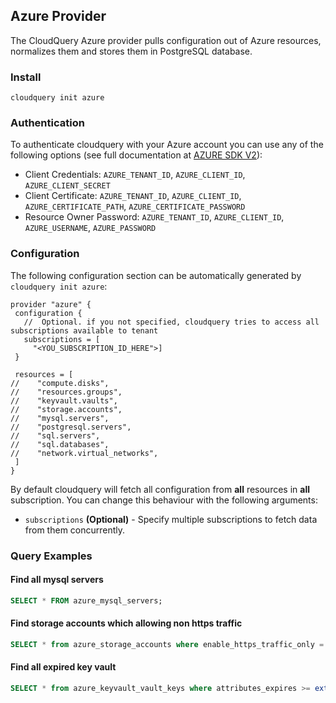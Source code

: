## Azure Provider

The CloudQuery Azure provider pulls configuration out of Azure resources, normalizes them and stores them in PostgreSQL database.

### Install

 ```shell
 cloudquery init azure
 ```

### Authentication

To authenticate cloudquery with your Azure account you can use any of the following options (see full documentation at [AZURE SDK V2](https://github.com/Azure/azure-sdk-for-go#authentication)):

- Client Credentials: `AZURE_TENANT_ID`, `AZURE_CLIENT_ID`, `AZURE_CLIENT_SECRET`
- Client Certificate: `AZURE_TENANT_ID`, `AZURE_CLIENT_ID`, `AZURE_CERTIFICATE_PATH`, `AZURE_CERTIFICATE_PASSWORD`
- Resource Owner Password: `AZURE_TENANT_ID`, `AZURE_CLIENT_ID`, `AZURE_USERNAME`, `AZURE_PASSWORD`

### Configuration

The following configuration section can be automatically generated by `cloudquery init azure`:

 ```hcl
 provider "azure" {
  configuration {
    //  Optional. if you not specified, cloudquery tries to access all subscriptions available to tenant
    subscriptions = [
      "<YOU_SUBSCRIPTION_ID_HERE">]
  }
  
  resources = [
//    "compute.disks",
//    "resources.groups",
//    "keyvault.vaults",
//    "storage.accounts",
//    "mysql.servers",
//    "postgresql.servers",
//    "sql.servers",
//    "sql.databases",
//    "network.virtual_networks",
  ]
}
 ```

By default cloudquery will fetch all configuration from **all** resources in **all** subscription. You can change this behaviour with the following arguments:

- `subscriptions` **(Optional)** - Specify multiple subscriptions to fetch data from them concurrently.

### Query Examples

#### Find all mysql servers

 ```sql
 SELECT * FROM azure_mysql_servers;
 ```

#### Find storage accounts which allowing non https traffic

 ```sql
 SELECT * from azure_storage_accounts where enable_https_traffic_only = false;
 ```

#### Find all expired key vault

 ```sql
 SELECT * from azure_keyvault_vault_keys where attributes_expires >= extract(epoch from now()) * 1000;
 ```